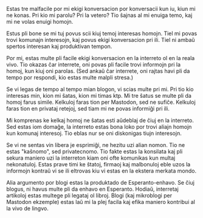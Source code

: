Estas tre malfacile por mi ekigi konversacion por konversacii kun iu, kiun mi ne konas. Pri kio mi parolu? Pri la vetero? Tio ŝajnas al mi enuiga temo, kaj mi ne volas enuigi homojn.

Estus pli bone se mi tuj povus scii kiuj temoj interesas homojn. Tiel mi povas trovi komunajn interesojn, kaj povus ekigi konversacion pri ili. Tiel ni ambaŭ spertos interesan kaj produktivan tempon.

Por mi, estas multe pli facile ekigi konversacion en la interreto ol en la reala vivo. Tio okazas ĉar interrete, oni povas pli facile trovi informojn pri la homoj, kun kiuj oni parolas. (Sed ankaŭ ĉar interrete, oni rajtas havi pli da tempo por respondi, kio estas multe malpli stresa.)

Se vi legas de tempo al tempo mian blogon, vi scias multe pri mi. Pri tio kio interesas min, kion mi ŝatas, kion mi timas ktp. Mi tre ŝatus se multe pli da homoj farus simile. Kelkuloj faras tion per Mastodon, sed ne sufiĉe. Kelkuloj faras tion en privataj retejoj, sed tiam mi ne povas informiĝi pri ili.

Mi komprenas ke kelkaj homoj ne ŝatas esti aŭdeblaj de ĉiuj en la interreto. Sed estas iom domaĝe, la interreto estas bona loko por trovi aliajn homojn kun komunaj interesoj. Tio eblas nur se oni diskonigas tiujn interesojn.

Se vi ne sentas vin libera je esprimiĝi, ne hezitu uzi alian nomon. Tio ne estas "kaŝnomo", sed privatecnomo. Tio fakte estas la konsilata kaj pli sekura maniero uzi la interreton kiam oni ofte komunikas kun multaj nekonatuloj. Estas prave timi ke ŝtatoj, firmaoj kaj malbonuloj eble uzos la informojn kontraŭ vi se ili eltrovas kiu vi estas en la ekstera merkata mondo.

Alia argumento por blogi estas la produktado de Esperanto-enhavo. Se ĉiuj blogus, ni havus multe pli da enhavo en Esperanto. Hodiaŭ, interretaj artikoloj estas multege pli legataj ol libroj. Blogi (kaj mikroblogi per Mastodon ekzemple) estas laŭ mi la plej facila kaj efika maniero kontribui al la vivo de lingvo.